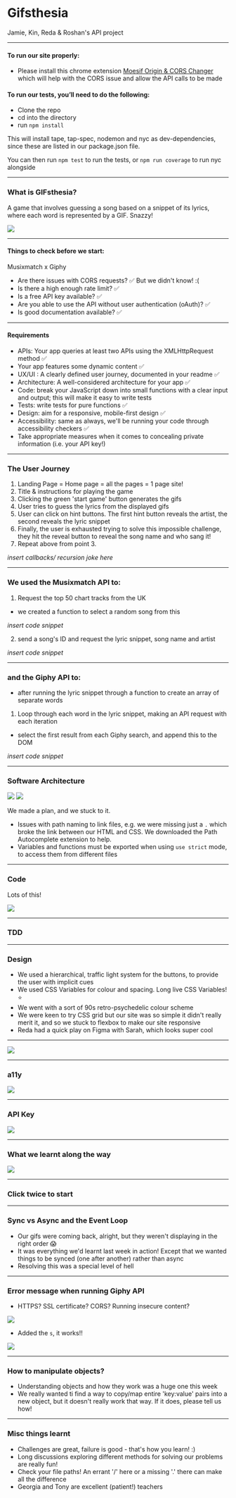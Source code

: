 # Gifsthesia
Jamie, Kin, Reda &amp; Roshan's API project

---
#### To run our site properly:

- Please install this chrome extension [Moesif Origin & CORS Changer](https://chrome.google.com/webstore/detail/moesif-orign-cors-changer/digfbfaphojjndkpccljibejjbppifbc) which will help with the CORS issue and allow the API calls to be made

#### To run our tests, you’ll need to do the following:

- Clone the repo
- cd into the directory
- run ```npm install```

This will install tape, tap-spec, nodemon and nyc as dev-dependencies, since these are listed in our package.json file.

You can then run ```npm test``` to run the tests, or ```npm run coverage``` to run nyc alongside

---

### What is GIFsthesia?

A game that involves guessing a song based on a snippet of its lyrics, where each word is represented by a GIF. Snazzy!

![](https://media.giphy.com/headers/2019-11-13-31-1573677075/unnamed.gif)

---

#### Things to check before we start:

Musixmatch x Giphy 

- Are there issues with CORS requests? ✅ But we didn't know! :( 
- Is there a high enough rate limit? ✅
- Is a free API key available? ✅
- Are you able to use the API without user authentication (oAuth)? ✅
- Is good documentation available? ✅

---

#### Requirements

- APIs: Your app queries at least two APIs using the XMLHttpRequest method ✅
- Your app features some dynamic content ✅
- UX/UI : A clearly defined user journey, documented in your readme ✅
- Architecture: A well-considered architecture for your app ✅
- Code: break your JavaScript down into small functions with a clear input and output; this will make it easy to write tests
- Tests: write tests for pure functions ✅
- Design: aim for a responsive, mobile-first design ✅
- Accessibility: same as always, we'll be running your code through accessibility checkers ✅
- Take appropriate measures when it comes to concealing private information (i.e. your API key!) 

---

### The User Journey

1. Landing Page = Home page = all the pages = 1 page site!
2. Title & instructions for playing the game
3. Clicking the green 'start game' button generates the gifs
4. User tries to guess the lyrics from the displayed gifs
5. User can click on hint buttons. The first hint button reveals the artist, the second reveals the lyric snippet
6. Finally, the user is exhausted trying to solve this impossible challenge, they hit the reveal button to reveal the song name and who sang it!
7. Repeat above from point 3. 

*insert callbacks/ recursion joke here*

---

### We used the Musixmatch API to:

1. Request the top 50 chart tracks from the UK
* we created a function to select a random song from this

*insert code snippet*

2. send a song's ID and request the lyric snippet, song name and artist 

*insert code snippet*

---

### and the Giphy API to:

* after running the lyric snippet through a function to create an array of separate words
1. Loop through each word in the lyric snippet, making an API request with each iteration
* select the first result from each Giphy search, and append this to the DOM

*insert code snippet*

---

### Software Architecture

![](https://i.imgur.com/ehZt5ck.png)
![](https://i.imgur.com/yatXpg5.png)

We made a plan, and we stuck to it.
- Issues with path naming to link files, e.g. we were missing just a ```.``` which broke the link between our HTML and CSS. We downloaded the Path Autocomplete extension to help.
- Variables and functions must be exported when using ```use strict``` mode, to access them from different files

---

### Code

Lots of this!

![](https://i.imgur.com/Ha9fMyJ.png)

---

### TDD

---

### Design

- We used a hierarchical, traffic light system for the buttons, to provide the user with implicit cues
- We used CSS Variables for colour and spacing. Long live CSS Variables! ⭐
- We went with a sort of 90s retro-psychedelic colour scheme
- We were keen to try CSS grid but our site was so simple it didn't really merit it, and so we stuck to flexbox to make our site responsive 
- Reda had a quick play on Figma with Sarah, which looks super cool

---

![](https://i.imgur.com/9cc4QnA.png)

---


### a11y

![](https://i.imgur.com/HqSUagh.png)

---

### API Key

![](https://media.giphy.com/media/3oFyCYNrra8qo1Cv8Q/giphy.gif)

--- 

### What we learnt along the way

![](https://media.giphy.com/media/SPZFhfUJjsJO0/giphy.gif)

---

### Click twice to start

---

### Sync vs Async and the Event Loop

- Our gifs were coming back, alright, but they weren't displaying in the right order 😱
- It was everything we'd learnt last week in action! Except that we wanted things to be synced (one after another) rather than async
- Resolving this was a special level of hell

---

### Error message when running Giphy API

- HTTPS? SSL certificate? CORS? Running insecure content?

![](https://i.imgur.com/ocSKhEb.png)

- Added the ```s```, it works!!

![](https://i.imgur.com/zgfJrFg.jpg)

---

### How to manipulate objects?

- Understanding objects and how they work was a huge one this week
- We really wanted ti find a way to copy/map entire 'key:value' pairs into a new object, but it doesn't really work that way. If it does, please tell us how!

---

### Misc things learnt

- Challenges are great, failure is good - that's how you learn! :)
- Long discussions exploring different methods for solving our problems are really fun!
- Check your file paths! An errant '/' here or a missing '.' there can make all the difference
- Georgia and Tony are excellent (patient!) teachers 



